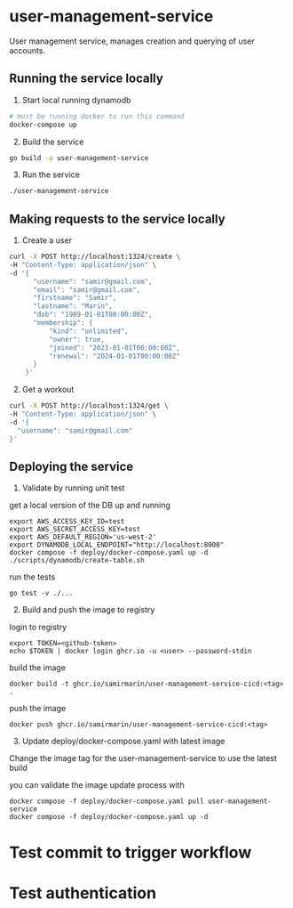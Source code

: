 # user-management-service
User management service, manages creation and querying of user accounts.

## Running the service locally
1. Start local running dynamodb
```bash
# must be running docker to run this command
docker-compose up
```
2. Build the service
```bash
go build -o user-management-service
```

3. Run the service
```bash
./user-management-service
```

## Making requests to the service locally
1. Create a user
```bash
curl -X POST http://localhost:1324/create \
-H "Content-Type: application/json" \
-d '{
      "username": "samir@gmail.com",
      "email": "samir@gmail.com",
      "firstname": "Samir",
      "lastname": "Marin",
      "dob": "1989-01-01T00:00:00Z",
      "membership": {
          "kind": "unlimited",
          "owner": true,
          "joined": "2023-01-01T00:00:00Z",
          "renewal": "2024-01-01T00:00:00Z"
      }
    }'
```
2. Get a workout
```bash
curl -X POST http://localhost:1324/get \
-H "Content-Type: application/json" \
-d '{
  "username": "samir@gmail.com"
}'
```

## Deploying the service

1. Validate by running unit test

get a local version of the DB up and running

```
export AWS_ACCESS_KEY_ID=test
export AWS_SECRET_ACCESS_KEY=test
export AWS_DEFAULT_REGION='us-west-2'
export DYNAMODB_LOCAL_ENDPOINT="http://localhost:8000"
docker compose -f deploy/docker-compose.yaml up -d
./scripts/dynamodb/create-table.sh
```

run the tests
```
go test -v ./...
```

2. Build and push the image to registry

login to registry

```
export TOKEN=<github-token>
echo $TOKEN | docker login ghcr.io -u <user> --password-stdin
```

build the image
```
docker build -t ghcr.io/samirmarin/user-management-service-cicd:<tag> .
```

push the image
```
docker push ghcr.io/samirmarin/user-management-service-cicd:<tag>
```

3. Update deploy/docker-compose.yaml with latest image

Change the image tag for the user-management-service to use the latest build

you can validate the image update process with 
```
docker compose -f deploy/docker-compose.yaml pull user-management-service
docker compose -f deploy/docker-compose.yaml up -d
```
# Test commit to trigger workflow

# Test authentication
